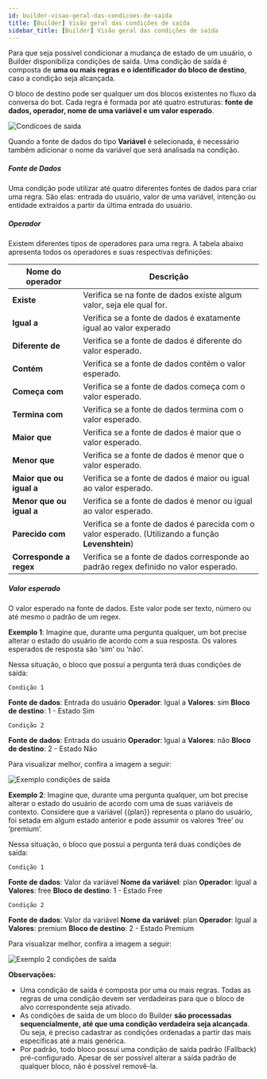 ```yaml
---
id: builder-visao-geral-das-condicoes-de-saida
title: [Builder] Visão geral das condições de saída
sidebar_title: [Builder] Visão geral das condições de saída
---
```

Para que seja possível condicionar a mudança de estado de um usuário, o Builder disponibiliza condições de saída. Uma condição de saída é composta de **uma ou mais regras e o identificador do bloco de destino**, caso a condição seja alcançada.

O bloco de destino pode ser qualquer um dos blocos existentes no fluxo da conversa do bot. Cada regra é formada por até quatro estruturas: **fonte de dados, operador, nome de uma variável e um valor esperado**.

![Condicoes de saida](../../assets/concepts/builder/builder-visao-geral-das-condicoes-de-saida-1.png)

Quando a fonte de dados do tipo **Variável** é selecionada, é necessário também adicionar o nome da variável que será analisada na condição.

##### Fonte de Dados

Uma condição pode utilizar até quatro diferentes fontes de dados para criar uma regra. São elas: entrada do usuário, valor de uma variável, intenção ou entidade extraídos a partir da última entrada do usuário.

##### Operador

Existem diferentes tipos de operadores para uma regra. A tabela abaixo apresenta todos os operadores e suas respectivas definições:

| Nome do operador  | Descrição                                                            |
| ----------------- | -------------------------------------------------------------------- |
| **Existe**        | Verifica se na fonte de dados existe algum valor, seja ele qual for. |
| **Igual a**       | Verifica se a fonte de dados é exatamente igual ao valor experado    |
| **Diferente de** | Verifica se a fonte de dados é diferente do valor esperado.
| **Contém**  | Verifica se a fonte de dados contém o valor esperado.
| **Começa com** | Verifica se a fonte de dados começa com o valor esperado.
| **Termina com** | Verifica se a fonte de dados termina com o valor esperado.
| **Maior que** | Verifica se a fonte de dados é maior que o valor esperado.
| **Menor que** | Verifica se a fonte de dados é menor que o valor esperado.
| **Maior que ou igual a** | Verifica se a fonte de dados é maior ou igual ao valor esperado.
| **Menor que ou igual a** | Verifica se a fonte de dados é menor ou igual ao valor esperado.
| **Parecido com** | Verifica se a fonte de dados é parecida com o valor esperado. (Utilizando a função **Levenshtein**)
| **Corresponde a regex** | Verifica se a fonte de dados corresponde ao padrão regex definido no valor esperado.

##### Valor esperado

O valor esperado na fonte de dados. Este valor pode ser texto, número ou até mesmo o padrão de um regex.

**Exemplo 1**: Imagine que, durante uma pergunta qualquer, um bot precise alterar o estado do usuário de acordo com a sua resposta. Os valores esperados de resposta são ‘sim’ ou ‘não’.

Nessa situação, o bloco que possui a pergunta terá duas condições de saída:

`Condição 1`

**Fonte de dados**: Entrada do usuário
**Operador**: Igual a
**Valores**: sim
**Bloco de destino**: 1 - Estado Sim

`Condição 2`

**Fonte de dados**: Entrada do usuário
**Operador**: Igual a
**Valores**: não
**Bloco de destino**: 2 - Estado Não

Para visualizar melhor, confira a imagem a seguir:

![Exemplo condições de saída](../../assets/concepts/builder/builder-visao-geral-das-condicoes-de-saida-2.png)

**Exemplo 2**: Imagine que, durante uma pergunta qualquer, um bot precise alterar o estado do usuário de acordo com uma de suas variáveis de contexto. Considere que a variável {{plan}} representa o plano do usuário, foi setada em algum estado anterior e pode assumir os valores ‘free’ ou ‘premium’.

Nessa situação, o bloco que possui a pergunta terá duas condições de saída:

`Condição 1`

**Fonte de dados**: Valor da variável
**Nome da variável**: plan
**Operador**: Igual a
**Valores**: free
**Bloco de destino**: 1 - Estado Free

`Condição 2`

**Fonte de dados**: Valor da variável
**Nome da variável**: plan
**Operador**: Igual a
**Valores**: premium
**Bloco de destino**: 2 - Estado Premium

Para visualizar melhor, confira a imagem a seguir:

![Exemplo 2 condições de saída](../../assets/concepts/builder/builder-visao-geral-das-condicoes-de-saida-3.png)

**Observações:**

* Uma condição de saída é composta por uma ou mais regras. Todas as regras de uma condição devem ser verdadeiras para que o bloco de alvo correspondente seja ativado.
* As condições de saída de um bloco do Builder **são processadas sequencialmente, até que uma condição verdadeira seja alcançada**. Ou seja, é preciso cadastrar as condições ordenadas a partir das mais específicas até a mais genérica.
* Por padrão, todo bloco possui uma condição de saída padrão (Fallback) pré-configurado. Apesar de ser possível alterar a saída padrão de qualquer bloco, não é possível removê-la.
